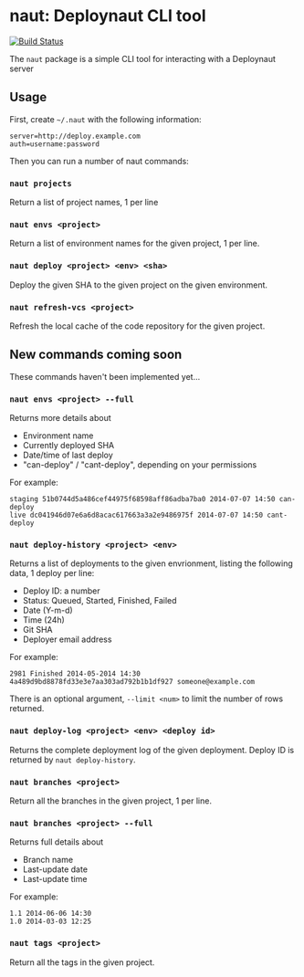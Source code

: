 naut: Deploynaut CLI tool
=========================

[![Build Status](https://travis-ci.org/sminnee/naut-cli.svg?branch=master)](https://travis-ci.org/sminnee/naut-cli)

The `naut` package is a simple CLI tool for interacting with a Deploynaut server

Usage
-----

First, create `~/.naut` with the following information:

    server=http://deploy.example.com
    auth=username:password


Then you can run a number of naut commands:

### `naut projects`

Return a list of project names, 1 per line

### `naut envs <project>`

Return a list of environment names for the given project, 1 per line.

### `naut deploy <project> <env> <sha>`

Deploy the given SHA to the given project on the given environment.

### `naut refresh-vcs <project>`

Refresh the local cache of the code repository for the given project.

## New commands coming soon

These commands haven't been implemented yet...

### `naut envs <project> --full`

Returns more details about

 * Environment name
 * Currently deployed SHA
 * Date/time of last deploy
 * "can-deploy" / "cant-deploy", depending on your permissions

For example:

    staging 51b0744d5a486cef44975f68598aff86adba7ba0 2014-07-07 14:50 can-deploy
    live dc041946d07e6a6d8acac617663a3a2e9486975f 2014-07-07 14:50 cant-deploy

### `naut deploy-history <project> <env>`

Returns a list of deployments to the given envrionment, listing the following data, 1 deploy per line:

 * Deploy ID: a number
 * Status: Queued, Started, Finished, Failed
 * Date (Y-m-d)
 * Time (24h)
 * Git SHA
 * Deployer email address

For example:

    2981 Finished 2014-05-2014 14:30 4a489d9bd8878fd33e3e7aa303ad792b1b1df927 someone@example.com

There is an optional argument, `--limit <num>` to limit the number of rows returned.

### `naut deploy-log <project> <env> <deploy id>`

Returns the complete deployment log of the given deployment. Deploy ID is returned by `naut deploy-history`.

### `naut branches <project>`

Return all the branches in the given project, 1 per line.

### `naut branches <project> --full`

Returns full details about

 * Branch name
 * Last-update date
 * Last-update time

For example:

    1.1 2014-06-06 14:30
    1.0 2014-03-03 12:25

### `naut tags <project>`

Return all the tags in the given project.
